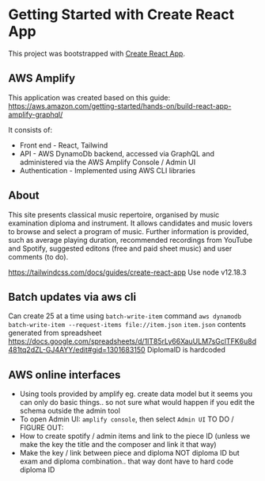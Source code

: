 # Getting Started with Create React App

This project was bootstrapped with [Create React App](https://github.com/facebook/create-react-app).

## AWS Amplify

This application was created based on this guide: 
https://aws.amazon.com/getting-started/hands-on/build-react-app-amplify-graphql/

It consists of: 
- Front end - React, Tailwind
- API - AWS DynamoDb backend, accessed via GraphQL and administered via the AWS Amplify Console / Admin UI
- Authentication - Implemented using AWS CLI libraries

## About
This site presents classical music repertoire, organised by music examination diploma and instrument. It allows candidates and music lovers to browse and select a program of music. Further information is provided, such as average playing duration, recommended recordings from YouTube and Spotify, suggested editons (free and paid sheet music) and user comments (to do).

https://tailwindcss.com/docs/guides/create-react-app
Use node v12.18.3

## Batch updates via aws cli
Can create 25 at a time using `batch-write-item` command
`aws dynamodb batch-write-item --request-items file://item.json`
`item.json` contents generated from spreadsheet https://docs.google.com/spreadsheets/d/1lT85rLy66XauULM7sGclTFK6u8d481tq2dZL-GJ4AYY/edit#gid=1301683150
DiplomaID is hardcoded

## AWS online interfaces
- Using tools provided by amplify eg. create data model  but it seems you can only do basic things.. so not sure what would happen if you edit the schema outside the admin tool
- To open Admin UI: `amplify console`, then select `Admin UI`
TO DO / FIGURE OUT:
- How to create spotify / admin items and link to the piece ID (unless we make the key the title and the composer and link it that way)
- Make the key / link between piece and diploma NOT diploma ID but exam and diploma combination.. that way dont have to hard code diploma ID